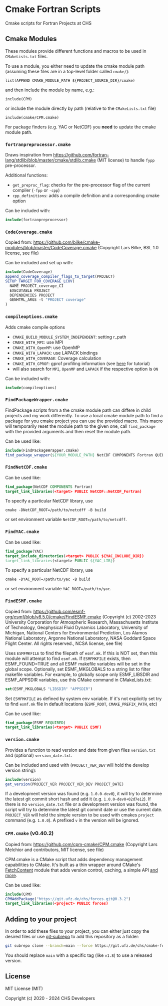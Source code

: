 # Cmake Fortran Scripts

Cmake scripts for Fortran Projects at CHS

## Cmake Modules

These modules provide different functions and macros to be used in `CMakeLists.txt` files.

To use a module, you either need to update the cmake module path (assuming these files are in a top-level folder called `cmake/`):

    list(APPEND CMAKE_MODULE_PATH ${PROJECT_SOURCE_DIR}/cmake)

and then include the module by name, e.g.:

    include(CPM)

or include the module directly by path (relative to the `CMakeLists.txt` file)

    include(cmake/CPM.cmake)

For package finders (e.g. YAC or NetCDF) you **need** to update the cmake module path.

### `fortranpreprocessor.cmake`

Draws inspiration from https://github.com/fortran-lang/stdlib/blob/master/cmake/stdlib.cmake (MIT license)
to handle `fypp` pre-processor.

Additional functions:
- `get_preproc_flag`: checks for the pre-processor flag of the current compiler (`-fpp` or `-cpp`)
- `cpp_definitions`: adds a compile definition and a corresponding cmake option

Can be included with:
```cmake
include(fortranpreprocessor)
```

### `CodeCoverage.cmake`

Copied from: https://github.com/bilke/cmake-modules/blob/master/CodeCoverage.cmake (Copyright Lars Bilke, BSL 1.0 license, see file)

Can be included and set up with:
```cmake
include(CodeCoverage)
append_coverage_compiler_flags_to_target(PROJECT)
SETUP_TARGET_FOR_COVERAGE_LCOV(
  NAME PROJECT_coverage_CI
  EXECUTABLE PROJECT
  DEPENDENCIES PROJECT
  GENHTML_ARGS -t "PROJECT coverage"
)
```

### `compileoptions.cmake`

Adds cmake compile options
- `CMAKE_BUILD_MODULE_SYSTEM_INDEPENDENT`: setting r_path
- `CMAKE_WITH_MPI`: use MPI
- `CMAKE_WITH_OpenMP`: use OpenMP
- `CMAKE_WITH_LAPACK`: use LAPACK bindings
- `CMAKE_WITH_COVERAGE`: Coverage calculation
- `CMAKE_WITH_GPROF`: gprof profiling information (see [here](https://www.thegeekstuff.com/2012/08/gprof-tutorial/) for tutorial)
- will also search for `MPI`, `OpenMP` and `LAPACK` if the respective option is `ON`

Can be included with:
```cmake
include(compileoptions)
```

### `FindPackageWrapper.cmake`

FindPackage scripts from a the cmake module path can differe in child projects and my work differently.
To use a local cmake module path to find a package for you cmake project you can use the provided macro.
This macro will temporarily reset the module path to the given one, call `find_package` with the provided arguments and then reset the module path.

Can be used like:
```cmake
include(FindPackageWrapper.cmake)
find_package_wrapper(${YOUR_MODULE_PATH} NetCDF COMPONENTS Fortran QUIET)
```

### `FindNetCDF.cmake`

Can be used like:
```cmake
find_package(NetCDF COMPONENTS Fortran)
target_link_libraries(<target> PUBLIC NetCDF::NetCDF_Fortran)
```

To specify a particular NetCDF library, use

    cmake -DNetCDF_ROOT=/path/to/netcdff -B build

or set environment variable `NetCDF_ROOT=/path/to/netcdff`.

### `FindYAC.cmake`

Can be used like:
```cmake
find_package(YAC)
target_include_directories(<target> PUBLIC ${YAC_INCLUDE_DIR})
target_link_libraries(<target> PUBLIC ${YAC_LIB})
```

To specify a particular NetCDF library, use

    cmake -DYAC_ROOT=/path/to/yac -B build

or set environment variable `YAC_ROOT=/path/to/yac`.

### `FindESMF.cmake`

Copied from: https://github.com/esmf-org/esmf/blob/v8.5.0/cmake/FindESMF.cmake (Copyright (c) 2002-2023 University Corporation for Atmospheric Research, Massachusetts Institute of Technology, Geophysical Fluid Dynamics Laboratory, University of Michigan, National Centers for Environmental Prediction, Los Alamos National Laboratory, Argonne National Laboratory, NASA Goddard Space Flight Center. All rights reserved., NCSA license, see file)

Uses `ESMFMKFILE` to find the filepath of `esmf.mk`. If this is NOT set, then this
module will attempt to find `esmf.mk`. If `ESMFMKFILE` exists, then
ESMF_FOUND=TRUE and all ESMF makefile variables will be set in the global
scope. Optionally, set ESMF_MKGLOBALS to a string list to filter makefile
variables. For example, to globally scope only ESMF_LIBSDIR and ESMF_APPSDIR
variables, use this CMake command in CMakeLists.txt:

```cmake
set(ESMF_MKGLOBALS "LIBSDIR" "APPSDIR")
```

Set `ESMFMKFILE` as defined by system env variable. If it's not explicitly set
try to find `esmf.mk` file in default locations (`ESMF_ROOT`, `CMAKE_PREFIX_PATH`,
etc)

Can be used like:
```cmake
find_package(ESMF REQUIRED)
target_link_libraries(<target> PUBLIC ESMF)
```

### `version.cmake`

Provides a function to read version and date from given files `version.txt` and (optional) `version_date.txt`.

Can be included and used with (`PROJECT_VER_DEV` will hold the develop version string):
```cmake
include(version)
get_version(PROJECT_VER PROJECT_VER_DEV PROJECT_DATE)
```

If a development version was found (e.g. `1.0.0-dev0`), it will try to determine the latest git commit short hash and add it (e.g. `1.0.0-dev0+02d7e12`).
If there is no `version_date.txt` file or a development version was found, the script will try to determine the latest git commit date or use the current date.
`PROJECT_VER` will hold the simple version to be used with cmakes `project` command (e.g. `1.0.0`).
A prefixed `v` in the version will be ignored.

### `CPM.cmake` (v0.40.2)

Copied from: https://github.com/cpm-cmake/CPM.cmake (Copyright Lars Melchior and contributors, MIT license, see file)

CPM.cmake is a CMake script that adds dependency management capabilities to CMake.
It's built as a thin wrapper around CMake's [FetchContent](https://cmake.org/cmake/help/latest/module/FetchContent.html)
module that adds version control, caching, a simple API [and more](#comparison-to-pure-fetchcontent--externalproject).

Can be used like:
```cmake
include(CPM)
CPMAddPackage("https://git.ufz.de/chs/forces.git@0.3.2")
target_link_libraries(<project> PUBLIC forces)
```

## Adding to your project

In order to add these files to your project, you can either just copy the desired files or use
[git-subrepo](https://github.com/ingydotnet/git-subrepo) to add this repository as a folder:
```bash
git subrepo clone --branch=main --force https://git.ufz.de/chs/cmake-fortran-scripts.git cmake
```
You should replace `main` with a specific tag (like `v1.8`) to use a released version.

## License

MIT License (MIT)

Copyright (c) 2020 - 2024 CHS Developers
